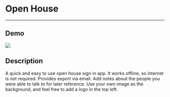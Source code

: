 # Open House
---

## Demo
![](./demo.gif)

## Description

A quick and easy to use open house sign in app. It works offline, so internet is not required. Provides export via email. Add notes about the people you were able to talk to for later reference. Use your own image as the background, and feel free to add a logo in the top left.
